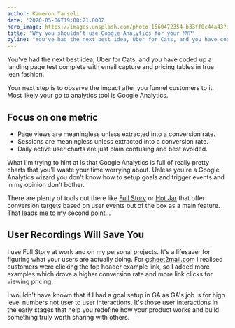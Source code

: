 ```yaml
---
author: Kameron Tanseli
date: '2020-05-06T19:08:21.000Z'
hero_image: https://images.unsplash.com/photo-1560472354-b33ff0c44a43?ixlib=rb-1.2.1&q=80&fm=jpg&crop=entropy&cs=tinysrgb&w=2000&fit=max&ixid=eyJhcHBfaWQiOjExNzczfQ
title: "Why you shouldn't use Google Analytics for your MVP"
byline: "You've had the next best idea, Uber for Cats, and you have coded up a landing page test complete with email capture and pricing tables in true lean fashion."
---
```


You've had the next best idea, Uber for Cats, and you have coded up a landing page test complete with email capture and pricing tables in true lean fashion.

Your next step is to observe the impact after you funnel customers to it. Most likely your go to analytics tool is Google Analytics.

## Focus on one metric

*   Page views are meaningless unless extracted into a conversion rate.
*   Sessions are meaningless unless extracted into a conversion rate.
*   Daily active user charts are just plain confusing and best avoided.

What I'm trying to hint at is that Google Analytics is full of really pretty charts that you'll waste your time worrying about. Unless you're a Google Analytics wizard you don't know how to setup goals and trigger events and in my opinion don't bother.

There are plenty of tools out there like [Full Story](https://fullstory.com) or [Hot Jar](https://www.hotjar.com/) that offer conversion targets based on user events out of the box as a main feature. That leads me to my second point...

## User Recordings Will Save You

I use Full Story at work and on my personal projects. It's a lifesaver for figuring what your users are actually doing. For [gsheet2mail.com](https://gsheet2mail.com ) I realised customers were clicking the top header example link, so I added more examples which drove a higher conversion rate and more link clicks for viewing pricing.

I wouldn't have known that if I had a goal setup in GA as GA's job is for high level numbers not user to user interactions. It's those user interactions in the early stages that help you redefine how your product works and build something truly worth sharing with others.